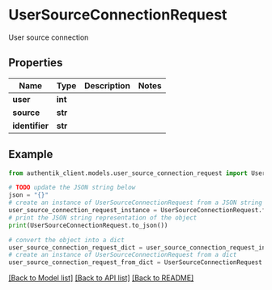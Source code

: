 # UserSourceConnectionRequest

User source connection

## Properties

Name | Type | Description | Notes
------------ | ------------- | ------------- | -------------
**user** | **int** |  | 
**source** | **str** |  | 
**identifier** | **str** |  | 

## Example

```python
from authentik_client.models.user_source_connection_request import UserSourceConnectionRequest

# TODO update the JSON string below
json = "{}"
# create an instance of UserSourceConnectionRequest from a JSON string
user_source_connection_request_instance = UserSourceConnectionRequest.from_json(json)
# print the JSON string representation of the object
print(UserSourceConnectionRequest.to_json())

# convert the object into a dict
user_source_connection_request_dict = user_source_connection_request_instance.to_dict()
# create an instance of UserSourceConnectionRequest from a dict
user_source_connection_request_from_dict = UserSourceConnectionRequest.from_dict(user_source_connection_request_dict)
```
[[Back to Model list]](../README.md#documentation-for-models) [[Back to API list]](../README.md#documentation-for-api-endpoints) [[Back to README]](../README.md)


